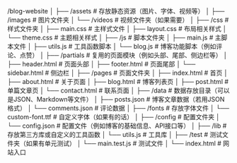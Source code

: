 /blog-website
│
├── /assets               # 存放静态资源（图片、字体、视频等）
│   ├── /images           # 图片文件夹
│   └── /videos           # 视频文件夹（如果需要）
│
├── /css                  # 样式文件夹
│   ├── main.css          # 主样式文件
│   ├── layout.css        # 布局相关样式
│   └── theme.css         # 主题相关样式
│
├── /js                   # 脚本文件夹
│   ├── main.js           # 主脚本文件
│   ├── utils.js          # 工具函数脚本
│   └── blog.js           # 博客功能脚本（例如评论、点赞）
│
├── /partials             # 复用的页面模块（例如头部、尾部、侧边栏等）
│   ├── header.html       # 页面头部
│   ├── footer.html       # 页面尾部
│   └── sidebar.html      # 侧边栏
│
├── /pages                # 页面文件夹
│   ├── index.html        # 首页
│   ├── about.html        # 关于页面
│   ├── blog.html         # 博客列表页
│   ├── post.html         # 单篇文章页
│   └── contact.html      # 联系页面
│
├── /data                 # 数据存放目录（可以是JSON、Markdown等文件）
│   ├── posts.json        # 博客文章数据（若用JSON格式）
│   └── comments.json     # 评论数据
│
├── /fonts                # 存放字体文件
│   └── custom-font.ttf   # 自定义字体（如果有的话）
│
├── /config               # 配置文件夹
│   └── config.json       # 配置文件（例如博客的基础信息、API接口等）
│
├── /lib                  # 存放第三方库或自定义的工具函数
│   └── utils.js          # 工具库
│
├── /test                 # 测试文件夹（如果有单元测试）
│   └── main.test.js      # 测试文件
│
└── index.html            # 网站入口
